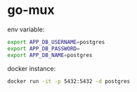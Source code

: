 # go-mux

env variable:

```bash
export APP_DB_USERNAME=postgres
export APP_DB_PASSWORD=
export APP_DB_NAME=postgres
```

docker instance:
```bash
docker run -it -p 5432:5432 -d postgres
```
